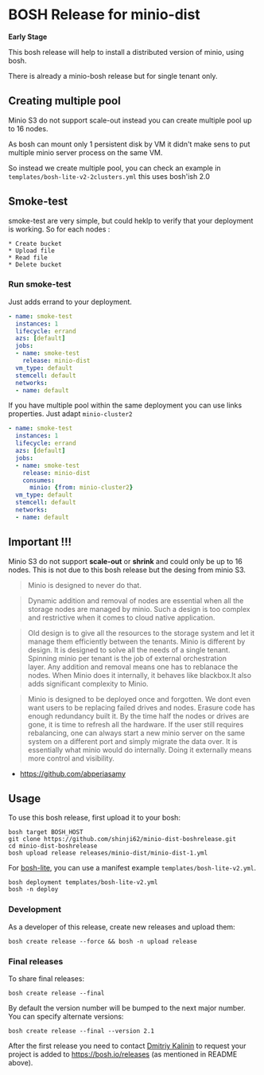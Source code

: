 # BOSH Release for minio-dist
**Early Stage**

This bosh release will help to install a distributed version of minio, using bosh.

There is already a minio-bosh release but for single tenant only.

## Creating multiple pool

Minio S3 do not support scale-out instead you can create multiple pool up to 16 nodes.

As bosh can mount only 1 persistent disk by VM it didn't make sens to put multiple minio server process on the same VM.

So instead we create multiple pool, you can check an example in 
`templates/bosh-lite-v2-2clusters.yml` this uses bosh'ish 2.0


## Smoke-test

smoke-test are very simple, but could heklp to verify that your deployment is working. So for each nodes :

    * Create bucket
    * Upload file
    * Read file
    * Delete bucket 

### Run smoke-test
Just adds errand to your deployment.

```yaml
- name: smoke-test
  instances: 1
  lifecycle: errand
  azs: [default]
  jobs:
  - name: smoke-test
    release: minio-dist
  vm_type: default
  stemcell: default
  networks:
  - name: default
```

If you have multiple pool within the same deployment you can use links properties. Just adapt `minio-cluster2`

```yaml
- name: smoke-test
  instances: 1
  lifecycle: errand
  azs: [default]
  jobs:
  - name: smoke-test
    release: minio-dist
    consumes:
      minio: {from: minio-cluster2}
  vm_type: default
  stemcell: default
  networks:
  - name: default
```


## Important !!!

Minio S3 do not support **scale-out**  or **shrink** and could only be up to 16 nodes.
This is not due to this bosh release but the desing from minio S3.


 > Minio is designed to never do that.
 
 > Dynamic addition and removal of nodes are essential when all the storage nodes are managed by minio. 
 > Such a design is too complex and restrictive when it comes to cloud native application. 
 
 > Old design is to give all the resources to the storage system and let it manage them efficiently between the tenants. 
 > Minio is different by design. 
 > It is designed to solve all the needs of a single tenant. Spinning minio per tenant is the job of external orchestration  
 > layer. Any addition and removal means one has to reblanace the nodes.  When Minio does it internally, it behaves like blackbox.It also adds significant complexity to Minio. 
 
> Minio is designed to be deployed once and forgotten. We dont even want users to be replacing failed drives and nodes. Erasure code has enough redundancy built it. By the time half the nodes or drives are gone, it is time to refresh all the hardware. If the user still requires rebalancing, one can always start a new minio server on the same system on a different port and simply migrate the data over. It is essentially what minio would do internally. Doing it externally means more control and visibility.

- https://github.com/abperiasamy


## Usage

To use this bosh release, first upload it to your bosh:

```
bosh target BOSH_HOST
git clone https://github.com/shinji62/minio-dist-boshrelease.git
cd minio-dist-boshrelease
bosh upload release releases/minio-dist/minio-dist-1.yml
```

For [bosh-lite](https://github.com/cloudfoundry/bosh-lite), you can use a manifest example `templates/bosh-lite-v2.yml`.
```
bosh deployment templates/bosh-lite-v2.yml
bosh -n deploy
```


### Development

As a developer of this release, create new releases and upload them:

```
bosh create release --force && bosh -n upload release
```

### Final releases

To share final releases:

```
bosh create release --final
```

By default the version number will be bumped to the next major number. You can specify alternate versions:


```
bosh create release --final --version 2.1
```

After the first release you need to contact [Dmitriy Kalinin](mailto://dkalinin@pivotal.io) to request your project is added to https://bosh.io/releases (as mentioned in README above).
